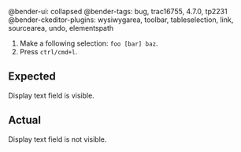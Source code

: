 @bender-ui: collapsed
@bender-tags: bug, trac16755, 4.7.0, tp2231
@bender-ckeditor-plugins: wysiwygarea, toolbar, tableselection, link, sourcearea, undo, elementspath

1. Make a following selection: `foo [bar] baz`.
1. Press `ctrl/cmd+l`.

## Expected

Display text field is visible.

## Actual

Display text field is not visible.
